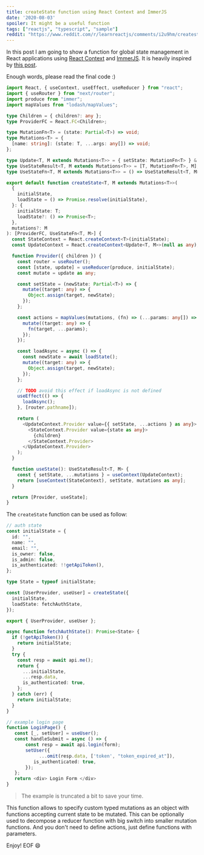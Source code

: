 ```yaml
---
title: createState function using React Context and ImmerJS
date: '2020-08-03'
spoiler: It might be a useful function
tags: ["reactjs", "typescript", "sample"]
reddit: "https://www.reddit.com/r/learnreactjs/comments/i2u9hm/createstate_function_using_react_context_and"
---
```


In this post I am going to show a function for global state management in React applications
using [React Context](https://reactjs.org/docs/context.html) and [ImmerJS](https://github.com/immerjs/immer).
It is heavily inspired by [this post](https://dev.to/ferdaber/creating-stores-using-react-context-hooks-and-immer-5f4d).

Enough words, please read the final code :)

```typescript
import React, { useContext, useEffect, useReducer } from "react";
import { useRouter } from "next/router";
import produce from "immer";
import mapValues from "lodash/mapValues";

type Children = { children?: any };
type ProviderFC = React.FC<Children>;

type MutationFn<T> = (state: Partial<T>) => void;
type Mutations<T> = {
  [name: string]: (state: T, ...args: any[]) => void;
};

type Update<T, M extends Mutations<T>> = { setState: MutationFn<T> } & M;
type UseStateResult<T, M extends Mutations<T>> = [T, MutationFn<T>, M];
type UseStateFn<T, M extends Mutations<T>> = () => UseStateResult<T, M>;

export default function createState<T, M extends Mutations<T>>(
  {
    initialState,
    loadState = () => Promise.resolve(initialState),
  }: {
    initialState: T;
    loadState?: () => Promise<T>;
  },
  mutations?: M
): [ProviderFC, UseStateFn<T, M>] {
  const StateContext = React.createContext<T>(initialState);
  const UpdateContext = React.createContext<Update<T, M>>(null as any);

  function Provider({ children }) {
    const router = useRouter();
    const [state, update] = useReducer(produce, initialState);
    const mutate = update as any;

    const setState = (newState: Partial<T>) => {
      mutate((target: any) => {
        Object.assign(target, newState);
      });
    };

    const actions = mapValues(mutations, (fn) => (...params: any[]) => {
      mutate((target: any) => {
        fn(target, ...params);
      });
    });

    const loadAsync = async () => {
      const newState = await loadState();
      mutate((target: any) => {
        Object.assign(target, newState);
      });
    };

    // TODO avoid this effect if loadAsync is not defined
    useEffect(() => {
      loadAsync();
    }, [router.pathname]);

    return (
      <UpdateContext.Provider value={{ setState, ...actions } as any}>
        <StateContext.Provider value={state as any}>
          {children}
        </StateContext.Provider>
      </UpdateContext.Provider>
    );
  }

  function useState(): UseStateResult<T, M> {
    const { setState, ...mutations } = useContext(UpdateContext);
    return [useContext(StateContext), setState, mutations as any];
  }

  return [Provider, useState];
}
```

The `createState` function can be used as follow:

```typescript
// auth state
const initialState = {
  id: "",
  name: "",
  email: "",
  is_owner: false,
  is_admin: false,
  is_authenticated: !!getApiToken(),
};

type State = typeof initialState;

const [UserProvider, useUser] = createState({
  initialState,
  loadState: fetchAuthState,
});

export { UserProvider, useUser };

async function fetchAuthState(): Promise<State> {
  if (!getApiToken()) {
    return initialState;
  }
  try {
    const resp = await api.me();
    return {
      ...initialState,
      ...resp.data,
      is_authenticated: true,
    };
  } catch (err) {
    return initialState;
  }
}

// example login page
function LoginPage() {
   const [_, setUser] = useUser();
   const handleSubmit = async () => {
       const resp = await api.login(form);
       setUser({
            ...omit(resp.data, ['token', "token_expired_at"]),
          is_authenticated: true,
       });
   };
   return <div> Login Form </div>
}
```

> The example is truncated a bit to save your time.

This function allows to specify custom typed mutations as an object with functions accepting current state to be mutated. This can be optionally used to decompose a reducer function with big switch into smaller mutation functions. And you don't need to define actions, just define functions with parameters.

Enjoy! EOF :smile:
